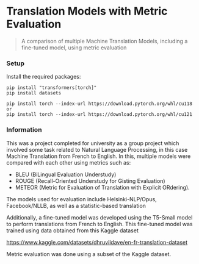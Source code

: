 # Translation Models with Metric Evaluation
> A comparison of multiple Machine Translation Models, including a fine-tuned model, using metric evaluation

### Setup

Install the required packages:

```
pip install "transformers[torch]"
pip install datasets

pip install torch --index-url https://download.pytorch.org/whl/cu118
or
pip install torch --index-url https://download.pytorch.org/whl/cu121
```

### Information
This was a project completed for university as a group project which involved some task related to Natural Language Processing, in this case Machine Translation from French to English. In this, multiple models were compared with each other using metrics such as:
* BLEU (BiLingual Evaluation Understudy)
* ROUGE (Recall-Oriented Understudy for Gisting Evaluation)
* METEOR (Metric for Evaluation of Translation with Explicit ORdering).

The models used for evaluation include Helsinki-NLP/Opus, Facebook/NLLB, as well as a statistic-based translation

Additionally, a fine-tuned model was developed using the T5-Small model to perform translations from French to English. This fine-tuned model was trained using data obtained from this Kaggle dataset

https://www.kaggle.com/datasets/dhruvildave/en-fr-translation-dataset

Metric evaluation was done using a subset of the Kaggle dataset.
